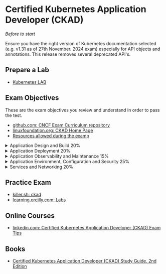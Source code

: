 
# Certified Kubernetes Application Developer (CKAD)

_Before to start_ 

Ensure you have the right version of Kubernetes documentation selected (e.g. v1.31 as of 27th November. 2024 exam) especially for API objects and annotations. This release removes several deprecated API's. 

## Prepare a Lab
- [Kubernetes LAB](labs-ckad/README.md)

## Exam Objectives
These are the exam objectives you review and understand in order to pass the test.

* [github.com: CNCF Exam Curriculum repository ](https://github.com/cncf/curriculum)
* [linuxfoundation.org: CKAD Home Page](https://training.linuxfoundation.org/certification/certified-kubernetes-application-developer-ckad/)
* [Resources allowed during the examp](https://docs.linuxfoundation.org/tc-docs/certification/certification-resources-allowed#certified-kubernetes-administrator-cka-and-certified-kubernetes-application-developer-ckad)


<details><summary>Application Design and Build 20%</summary>
<p>

- [docs.docker.com: Define, build and modify container images](https://docs.docker.com/get-started/docker-concepts/building-images/understanding-image-layers/)
  - [Best Practices](https://docs.docker.com/build/building/best-practices/)
  - [kubernetes.io: Container Runtimes](https://kubernetes.io/docs/setup/production-environment/container-runtimes/)
- [Choose and use the right workload resource (Deployment, DaemonSet, CronJob, etc.)](https://kubernetes.io/docs/concepts/workloads/)
  - [Deployment](https://kubernetes.io/docs/concepts/workloads/controllers/deployment/)
  - [ReplicaSet](https://kubernetes.io/docs/concepts/workloads/controllers/replicaset/)
  - [StatefulSet](https://kubernetes.io/docs/concepts/workloads/controllers/statefulset/)
  - [DaemonSet](https://kubernetes.io/docs/concepts/workloads/controllers/daemonset/)
  - [Job](https://kubernetes.io/docs/concepts/workloads/controllers/job/)
  - [CronJob](https://kubernetes.io/docs/concepts/workloads/controllers/cron-jobs/)
- [Understand multi-container Pod design patterns (e.g. sidecar, init and others)](https://kubernetes.io/docs/concepts/workloads/pods/#how-pods-manage-multiple-containers)
  - [Init Containers](https://kubernetes.io/docs/concepts/workloads/pods/init-containers/)
  - [Sidecar Containers](https://kubernetes.io/docs/concepts/workloads/pods/sidecar-containers/)
  - [Ephemeral Containers](https://kubernetes.io/docs/concepts/workloads/pods/ephemeral-containers/)
- [Utilize persistent and ephemeral volumes](https://kubernetes.io/docs/concepts/storage/volumes/)
  - [Persistent Volume](https://kubernetes.io/docs/concepts/storage/persistent-volumes/)
  - [Ephemeral Volumes](https://kubernetes.io/docs/concepts/storage/ephemeral-volumes/)

</p>
</details>

<details><summary>Application Deployment 20%</summary>
<p>

- [Use Kubernetes primitives to implement common deployment strategies (e.g. blue/green or canary)](https://kubernetes.io/docs/concepts/workloads/controllers/deployment/)
  - [Canary deployments](https://kubernetes.io/docs/concepts/workloads/management/#canary-deployments)
- [Understand Deployments and how to perform rolling updates](https://kubernetes.io/docs/tutorials/kubernetes-basics/update/update-intro/)
- [Use the Helm package manager to deploy existing packages](https://helm.sh/docs/helm/helm_install/)
- [Kustomize](https://kubernetes.io/docs/tasks/manage-kubernetes-objects/kustomization/)

</p>
</details>

<details><summary>Application Observability and Maintenance 15%</summary>
<p>

- [Understand API deprecations](https://kubernetes.io/docs/reference/using-api/deprecation-policy/)
  - [kubernetes.io: Deprecated API Migration Guide](https://kubernetes.io/docs/reference/using-api/deprecation-guide/)
- [Implement probes and health checks](https://kubernetes.io/docs/tasks/configure-pod-container/configure-liveness-readiness-startup-probes/)
- [Use built-in CLI tools to monitor Kubernetes applications](https://kubernetes.io/docs/tasks/debug/debug-application/)
- [Utilize container logs](https://kubernetes.io/docs/concepts/cluster-administration/logging/)
- [Debugging in Kubernetes](https://kubernetes.io/docs/tasks/debug/debug-cluster/)

</p>
</details>

<details><summary>Application Environment, Configuration and Security 25%</summary>
<p>

- [Discover and use resources that extend Kubernetes (CRD, Operators)](https://kubernetes.io/docs/tasks/extend-kubernetes/custom-resources/custom-resource-definitions/)
  - [cncf.io: Kubernetes Operators: what are they? Some examples](https://www.cncf.io/blog/2022/06/15/kubernetes-operators-what-are-they-some-examples/)
  - [rx-m.com: Discover and Use Resources that Extend Kubernetes](https://rx-m.com/lesson/ckad-discover-and-use-resources-that-extend-kubernetes/)
  - [medium.com: Extending Kubernetes with Custom Resources and Custom Resource Definitions (CRDs)](https://medium.com/@priyamsanodiya340/extending-kubernetes-with-custom-resources-and-custom-resource-definitions-crds-fec7297db2e0)
- [Understand authentication, authorization and admission control](https://kubernetes.io/docs/reference/access-authn-authz/)
  - [learnk8s.io: Authentication and authorization in Kubernetes](https://learnk8s.io/auth-authz)
- [Understand requests, limits, quotas](https://kubernetes.io/docs/concepts/policy/resource-quotas/)
  - [kubernetes.io: Limit Ranges](https://kubernetes.io/docs/concepts/policy/limit-range/)
- [Understand ConfigMaps](https://kubernetes.io/docs/concepts/configuration/configmap/)
- [Define resource requirements](https://kubernetes.io/docs/concepts/configuration/manage-resources-containers/)
- [Create & consume Secrets](https://kubernetes.io/docs/concepts/configuration/secret/)
- [Understand ServiceAccounts](https://kubernetes.io/docs/concepts/security/service-accounts/)
  - [kubernetes.io: Configure Service Account for Pods](https://kubernetes.io/docs/tasks/configure-pod-container/configure-service-account/)
- [Understand Application Security (SecurityContexts, Capabilities, etc.)](https://kubernetes.io/docs/concepts/security/pod-security-standards/)
  - [kubernetes.io: Cloud Native Security and Kubernetes](https://kubernetes.io/docs/concepts/security/cloud-native-security/)

</p>
</details>

<details><summary>Services and Networking 20%</summary>
<p>

- [Demonstrate basic understanding of NetworkPolicies](https://kubernetes.io/docs/concepts/services-networking/network-policies/)
- [Provide and troubleshoot access to applications via services]()
- [Use Ingress rules to expose applications](https://kubernetes.io/docs/concepts/services-networking/ingress/)
  - [kubernetes.io: Ingress Controllers](https://kubernetes.io/docs/concepts/services-networking/ingress-controllers/)
  - [kubernates.io: Gateway API](https://kubernetes.io/docs/concepts/services-networking/gateway/)

</p>
</details>

## Practice Exam
- [killer.sh: ckad](https://killer.sh/ckad)
- [learning.oreilly.com: Labs](https://learning.oreilly.com/playlists/2e9fe6dc-2a05-47fe-ae0a-34d6485287cc/)

## Online Courses
- [linkedin.com: Certified Kubernetes Application Developer (CKAD) Exam Tips](https://www.linkedin.com/learning/certified-kubernetes-application-developer-ckad-cert-prep-exam-tips)

## Books
- [Certified Kubernetes Application Developer (CKAD) Study Guide, 2nd Edition](https://www.oreilly.com/library/view/certified-kubernetes-application/9781098152857/)
